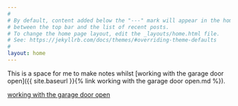 ```yaml
---
#
# By default, content added below the "---" mark will appear in the home page
# between the top bar and the list of recent posts.
# To change the home page layout, edit the _layouts/home.html file.
# See: https://jekyllrb.com/docs/themes/#overriding-theme-defaults
#
layout: home
---
```


This is a space for me to make notes whilst
[working with the garage door open]({{ site.baseurl }}{% link working with the garage door open.md %}).

[working with the garage door open](working%20with%20the%20garage%20door%20open.md)